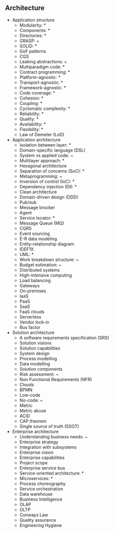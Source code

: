 ## Architecture

- Application structure
  - Modularity: *
  - Components: *
  - Directories: *
  - GRASP: +
  - SOLID: *
  - GoF patterns
  - CQS
  - Leaking abstractions: +
  - Multiparadigm code: *
  - Contract programming: *
  - Platform-agnostic: *
  - Transport-agnostic: *
  - Framework-agnostic: *
  - Code coverage: *
  - Cohesion: *
  - Coupling: *
  - Cyclomatic complexity: *
  - Reliability: *
  - Quality: *
  - Availability: *
  - Flexibility: *
  - Law of Demeter (LoD)
- Application architecture
  - Isolation between layer: *
  - Domain-specific language (DSL)
  - System vs applied code: ~
  - Multilayer approach: *
  - Hexagonal architecture
  - Separation of concerns (SoC): *
  - Metaprogramming: ~
  - Inversion of control (IoC): *
  - Dependency injection (DI): *
  - Clean architecture
  - Domain-driven design (DDD)
  - Pub/sub
  - Message brocker
  - Agent
  - Service locator: *
  - Message Queue (MQ)
  - CQRS
  - Event sourcing
  - E-R data modeling
  - Entity-relationship diagram
  - IDEF1X
  - UML: *
  - Work breakdown structure: ~
  - Budget estimation: ~
  - Distributed systems
  - High-intensive computing
  - Load balancing
  - Gateways
  - On-premises
  - IaaS
  - PaaS
  - SaaS
  - FaaS clouds
  - Serverless
  - Vendor lock-in
  - Bus factor
- Solution architecture
  - A software requirements specification (SRS)
  - Solution visions
  - Solution capabilities
  - System design
  - Process modelling
  - Data modelling
  - Solution components
  - Risk assessment: ~
  - Non Functional Requirements (NFR)
  - Clouds
  - BPMN
  - Low-code
  - No-code: ~
  - Metric
  - Metric abuse
  - ACID
  - CAP theorem
  - Single source of truth (SSOT)
- Enterprise architecture
  - Understanding business needs: ~
  - Enterprise strategy
  - Integration with subsystems
  - Enterprise vision
  - Enterprise capabilities
  - Project scope
  - Enterprise service bus
  - Service-oriented architecture: *
  - Microservices: *
  - Process choreography
  - Service orchestration
  - Data warehouse
  - Business Intelligence
  - OLAP
  - OLTP
  - Conways Law
  - Quality assurance
  - Engineering Hygiene
